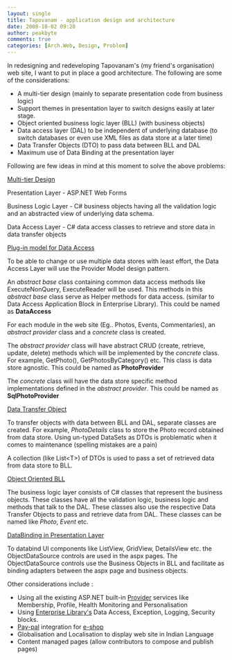 ```yaml
---
layout: single
title: Tapovanam - application design and architecture
date: 2008-10-02 09:28
author: peakbyte
comments: true
categories: [Arch.Web, Design, Problem]
---
```

<p>In redesigning and redeveloping Tapovanam's (my friend's organisation) web site, I want to put in place a good architecture. The following are some of the considerations:</p> <ul> <li>A multi-tier design (mainly to separate presentation code from business logic)  <li>Support themes in presentation layer to switch designs easily at later stage.  <li>Object oriented business logic layer (BLL) (with business objects)  <li>Data access layer (DAL) to be independent of underlying database (to switch databases or even use XML files as data store at a later time)  <li>Data Transfer Objects (DTO) to pass data between BLL and DAL  <li>Maximum use of Data Binding at the presentation layer </li></ul> <p>Following are few ideas in mind at this moment to solve the above problems:</p> <p><u>Multi-tier Design</u></p> <p>Presentation Layer - ASP.NET Web Forms</p> <p>Business Logic Layer - C# business objects having all the validation logic and an abstracted view of underlying data schema.</p> <p>Data Access Layer - C# data access classes to retrieve and store data in data transfer objects</p> <p><u>Plug-in model for Data Access</u></p> <p>To be able to change or use multiple data stores with least effort, the Data Access Layer will use the Provider Model design pattern. </p> <p>An <em>abstract base</em> class containing common data access methods like ExecuteNonQuery, ExecuteReader will be used. This methods in this <em>abstract base</em> class serve as Helper methods for data access. (similar to Data Access Application Block in Enterprise Library). This could be named as <strong>DataAccess</strong></p> <p>For each module in the web site (Eg.. Photos, Events, Commentaries), an <em>abstract provider</em> class and a <em>concrete</em> class is created. </p> <p>The <em>abstract provider</em> class will have abstract CRUD (create, retrieve, update, delete) methods which will be implemented by the <em>concrete</em> class. For example, GetPhoto(), GetPhotosByCategory() etc. This class is data store agnostic. This could be named as <strong>PhotoProvider</strong></p> <p>The <em>concrete</em> class will have the data store specific method implementations defined in the <em>abstract provider</em>. This could be named as <strong>SqlPhotoProvider</strong></p> <p><u>Data Transfer Object</u></p> <p>To transfer objects with data between BLL and DAL, separate classes are created. For example, <em>PhotoDetails</em> class to store the Photo record obtained from data store. Using un-typed DataSets as DTOs is problematic when it comes to maintenance (spelling mistakes are a pain)</p> <p>A collection (like List&lt;T&gt;) of DTOs is used to pass a set of retrieved data from data store to BLL.</p> <p><u>Object Oriented BLL</u></p> <p>The business logic layer consists of C# classes that represent the business objects. These classes have all the validation logic, business logic and methods that talk to the DAL. These classes also use the respective Data Transfer Objects to pass and retrieve data from DAL. These classes can be named like <em>Photo</em>, <em>Event </em>etc.</p> <p><u>DataBinding in Presentation Layer</u></p> <p>To databind UI components like ListView, GridView, DetailsView etc. the ObjectDataSource controls are used in the aspx pages. The ObjectDataSource controls use the Business Objects in BLL and facilitate as binding adapters between the aspx page and business objects.</p> <p>Other considerations include :</p> <ul> <li>Using all the existing ASP.NET built-in <a href="http://msdn.microsoft.com/en-us/library/aa479030.aspx" target="_blank">Provider</a> services like Membership, Profile, Health Monitoring and Personalisation  <li>Using <a href="http://www.codeplex.com/entlib" target="_blank">Enterprise Library's</a> Data Access, Exception, Logging, Security blocks.  <li><a href="https://www.paypal.com/IntegrationCenter/ic_sdk-resource.html" target="_blank">Pay-pal</a> integration for <a href="http://dashcommerce.org/" target="_blank">e-shop</a>  <li>Globalisation and Localisation to display web site in Indian Language  <li>Content managed pages (allow contributors to compose and publish pages) </li></ul>
